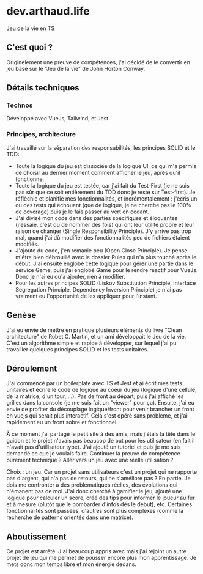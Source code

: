# dev.arthaud.life
Jeu de la vie en TS

## C'est quoi ?

Originelement une preuve de compétences, j'ai décidé de le convertir en jeu basé sur le "Jeu de la vie" de John Horton Conway.

## Détails techniques
### Technos
Développé avec VueJs, Tailwind, et Jest

### Principes, architecture
J'ai travaillé sur la séparation des responsabilités, les principes SOLID et le TDD:
- Toute la logique du jeu est dissociée de la logique UI, ce qui m'a permis de choisir au dernier moment comment afficher le jeu, après qu'il fonctionne.
- Toute la logique du jeu est testée, car j'ai fait du Test-First (je ne suis pas sûr que ce soit entièrement du TDD donc je reste sur Test-first). Je réfléchie et planifie mes fonctionnalités, et incrémentalement : j'écris un ou des tests qui échouent (que de logique, je ne cherche pas le 100% de coverage) puis je le fais passer au vert en codant.
- J'ai divisé mon code dans des parties spécifiques et éloquentes (j'essaie, c'est du de nommer des fois) qui ont leur utilité propre et leur raison de changer (Single Responsibility Principle). J'y arrive pas trop mal, quand j'ai dû modifier des fonctionnalités peu de fichiers étaient modifiés.
- J'ajoute du code, j'en remanie peu (Open Close Principle). Je pense m'être bien débrouillé avec le dossier Rules qui n'a plus touché après le début. J'ai ensuite englobé cette logique pour gérer une partie dans le service Game, puis j'ai englobé Game pour le rendre réactif pour VueJs. Donc je n'ai eu qu'à ajouter, rien à modifier.
- Pour les autres principes SOLID (Liskov Substitution Principle, Interface Segregation Principle, Dependency Inversion Principle) je n'ai pas vraiment eu l'opportunité de les appliquer pour l'instant.

## Genèse
J'ai eu envie de mettre en pratique plusieurs éléments du livre "Clean architecture" de Robet C. Martin, et un ami développait le Jeu de la vie.
C'est un algorithme simple et rapide à développer, sur lequel j'ai pu travailler quelques principes SOLID et les tests unitaires.

## Déroulement
J'ai commencé par un boilerplate avec TS et Jest et ai écrit mes tests unitaires et écrire le code de logique au coeur du jeu (logique d'une cellule, de la matrice, d'un tour, ...).
Pas de front au départ, puis j'ai affiché les grilles dans la console (je me suis fait un "viewer" pour ça).
Ensuite, j'ai eu envie de profiter du découplage logique/front pour venir brancher un front en vuejs qui serait plus interactif.
Cela s'est opéré sans problème, et j'ai rapidement eu un front sobre et fonctionnel.

À ce moment j'ai partagé le petit site à des amis, mais j'étais la tête dans le guidon et le projet n'avais pas beaucop de but pour les utilisateur (en fait il n'avait pas d'utilisateur type). J'ai ajouté un tutoriel et puis je me suis demandé ce que je voulais faire. Continuer la preuve de compétence purement technique ? Aller vers un jeu avec une réelle utilisation ?

Choix : un jeu. Car un projet sans utilisateurs c'est un projet qui ne rapporte pas d'argent, qui n'a pas de retours, qui ne s'améliore pas ?
En partie. Je dois me confronter à des problématiques réelles, des évolutions qui n'émanent pas de moi.
J'ai donc cherché à gamifier le jeu, ajouté une logique pour calculer un score, créé des tips pour informer le joueur au fur et à mesure (plutôt que le bombarder d'infos dès le début), etc. Certaines fonctionnalités sont passées, d'autres sont plus complexes (comme la recherche de patterns orientés dans une matrice).

## Aboutissement
Ce projet est arrêté. J'ai beaucoup appris avec mais j'ai rejoint un autre projet de jeu qui me permet de pousser encore plus mon apprentissage.
Je mets donc mon temps libre et mon énergie dedans.
